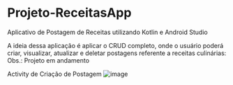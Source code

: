 # Projeto-ReceitasApp
Aplicativo de Postagem de Receitas utilizando Kotlin e Android Studio


A ideia dessa aplicação é aplicar o CRUD completo, onde o usuário poderá criar, visualizar, atualizar e deletar postagens referente a receitas culinárias:
Obs.: Projeto em andamento



Activity de Criação de Postagem
![image](https://user-images.githubusercontent.com/62159849/197922778-e190faec-d8f4-40a0-a1e9-edc1f39baa7e.png)
